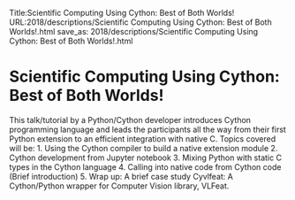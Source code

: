 Title:Scientific Computing Using Cython: Best of Both Worlds!
URL:2018/descriptions/Scientific Computing Using Cython: Best of Both Worlds!.html
save_as: 2018/descriptions/Scientific Computing Using Cython: Best of Both Worlds!.html



# Scientific Computing Using Cython: Best of Both Worlds!
This talk/tutorial by a Python/Cython developer introduces Cython programming language and leads the participants all the way from their first Python extension to an efficient integration with native C. Topics covered will be: 1. Using the Cython compiler to build a native extension module 2. Cython development from Jupyter notebook 3. Mixing Python with static C types in the Cython language 4. Calling into native code from Cython code (Brief introduction) 5. Wrap up: A brief case study Cyvlfeat: A Cython/Python wrapper for Computer Vision library, VLFeat.